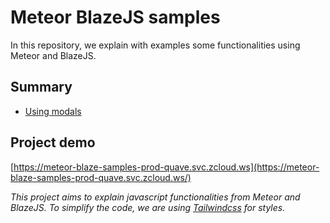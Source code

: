 # Meteor BlazeJS samples

In this repository, we explain with examples some functionalities using Meteor and BlazeJS.

## Summary

- [Using modals](docs/modal.md)

## Project demo

[https://meteor-blaze-samples-prod-quave.svc.zcloud.ws](https://meteor-blaze-samples-prod-quave.svc.zcloud.ws/)


_This project aims to explain javascript functionalities from Meteor and BlazeJS. To simplify the code, we are using [Tailwindcss](https://tailwindcss.com/) for styles._
